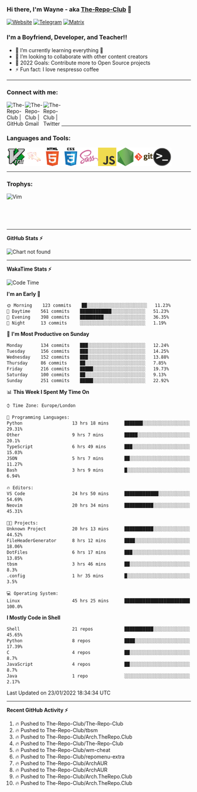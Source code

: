 ### Hi there, I'm Wayne - aka [The-Repo-Club][website] 👋

[![Website](https://img.shields.io/badge/Find%20on-Github-orange.svg?colorA=44475a&colorB=bd93f9&logo=github&style=flat-square)][website]
[![Telegram](https://img.shields.io/badge/Chat%20on-Telegram-orange.svg?colorA=44475a&colorB=bd93f9&logo=telegram&style=flat-square)][telegram]
[![Matrix](https://img.shields.io/badge/Chat%20on-Matrix-orange.svg?colorA=44475a&colorB=bd93f9&logo=matrix&style=flat-square)][matrix]

### I'm a Boyfriend, Developer, and Teacher!!

- 🌱 I’m currently learning everything 🤣
- 👯 I’m looking to collaborate with other content creators
- 🥅 2022 Goals: Contribute more to Open Source projects
- ⚡ Fun fact: I love nespresso coffee

---
### Connect with me:

[<img align="left" alt="The-Repo-Club | GitHub" width="50px" src="https://img.icons8.com/nolan/64/github.png" />][website]
[<img align="left" alt="The-Repo-Club | Gmail" width="50px" src="https://img.icons8.com/nolan/64/gmail.png" />][email]
[<img align="left" alt="The-Repo-Club | Twitter" width="50px" src="https://img.icons8.com/nolan/64/telegram-app.png" />][telegram]

[website]: https://github.com/The-Repo-Club/
[email]: mailto:wayne6324@gmail.com
[telegram]: https://t.me/TheRepoClub
[matrix]: https://matrix.to/#/@the-repo-club:kde.org

<br />
<br />
<br />

---
### Languages and Tools:

<img align="left" alt="Vim" width="50px" src="https://raw.githubusercontent.com/github/explore/80688e429a7d4ef2fca1e82350fe8e3517d3494d/topics/vim/vim.png" />
<img align="left" alt="Fish" width="50px" src="https://raw.githubusercontent.com/github/explore/80688e429a7d4ef2fca1e82350fe8e3517d3494d/topics/fish/fish.png" />
<img align="left" alt="HTML5" width="50px" src="https://raw.githubusercontent.com/github/explore/80688e429a7d4ef2fca1e82350fe8e3517d3494d/topics/html/html.png" />
<img align="left" alt="CSS3" width="50px" src="https://raw.githubusercontent.com/github/explore/80688e429a7d4ef2fca1e82350fe8e3517d3494d/topics/css/css.png" />
<img align="left" alt="Sass" width="50px" src="https://raw.githubusercontent.com/github/explore/80688e429a7d4ef2fca1e82350fe8e3517d3494d/topics/sass/sass.png" />
<img align="left" alt="JavaScript" width="50px" src="https://raw.githubusercontent.com/github/explore/80688e429a7d4ef2fca1e82350fe8e3517d3494d/topics/javascript/javascript.png" />
<img align="left" alt="Node.js" width="50px" src="https://raw.githubusercontent.com/github/explore/80688e429a7d4ef2fca1e82350fe8e3517d3494d/topics/nodejs/nodejs.png" />
<img align="left" alt="Git" width="50px" src="https://raw.githubusercontent.com/github/explore/80688e429a7d4ef2fca1e82350fe8e3517d3494d/topics/git/git.png" />
<img align="left" alt="Terminal" width="50px" src="https://raw.githubusercontent.com/github/explore/80688e429a7d4ef2fca1e82350fe8e3517d3494d/topics/terminal/terminal.png" />

<br />
<br />
<br />

---
### Trophys:

<img align="left" alt="Vim" width="1200px" src="https://github-profile-trophy.vercel.app/?username=The-Repo-Club&theme=dracula&margin-w=8&margin-h=8&column=8" />

---

<br />
<br />
<br />
<br />

---
**GitHub Stats ⚡**

![Chart not found](https://github-readme-stats.vercel.app/api?username=The-Repo-Club&theme=tokyonight&show_icons=true&count_private=true&hide_border=true&include_all_commits=true&custom_title=The-Repo-Club%27s+GitHub+Stats)


---
**WakaTime Stats ⚡**

<!--START_SECTION:waka-->
![Code Time](http://img.shields.io/badge/Code%20Time-428%20hrs%2022%20mins-blue)

**I'm an Early 🐤** 

```text
🌞 Morning    123 commits    ██░░░░░░░░░░░░░░░░░░░░░░░   11.23% 
🌆 Daytime    561 commits    ████████████░░░░░░░░░░░░░   51.23% 
🌃 Evening    398 commits    █████████░░░░░░░░░░░░░░░░   36.35% 
🌙 Night      13 commits     ░░░░░░░░░░░░░░░░░░░░░░░░░   1.19%

```
📅 **I'm Most Productive on Sunday** 

```text
Monday       134 commits    ███░░░░░░░░░░░░░░░░░░░░░░   12.24% 
Tuesday      156 commits    ███░░░░░░░░░░░░░░░░░░░░░░   14.25% 
Wednesday    152 commits    ███░░░░░░░░░░░░░░░░░░░░░░   13.88% 
Thursday     86 commits     ██░░░░░░░░░░░░░░░░░░░░░░░   7.85% 
Friday       216 commits    █████░░░░░░░░░░░░░░░░░░░░   19.73% 
Saturday     100 commits    ██░░░░░░░░░░░░░░░░░░░░░░░   9.13% 
Sunday       251 commits    █████░░░░░░░░░░░░░░░░░░░░   22.92%

```


📊 **This Week I Spent My Time On** 

```text
⌚︎ Time Zone: Europe/London

💬 Programming Languages: 
Python                   13 hrs 18 mins      ███████░░░░░░░░░░░░░░░░░░   29.31% 
Other                    9 hrs 7 mins        █████░░░░░░░░░░░░░░░░░░░░   20.1% 
TypeScript               6 hrs 49 mins       ███░░░░░░░░░░░░░░░░░░░░░░   15.03% 
JSON                     5 hrs 7 mins        ██░░░░░░░░░░░░░░░░░░░░░░░   11.27% 
Bash                     3 hrs 9 mins        █░░░░░░░░░░░░░░░░░░░░░░░░   6.94%

🔥 Editors: 
VS Code                  24 hrs 50 mins      █████████████░░░░░░░░░░░░   54.69% 
Neovim                   20 hrs 34 mins      ███████████░░░░░░░░░░░░░░   45.31%

🐱‍💻 Projects: 
Unknown Project          20 hrs 13 mins      ███████████░░░░░░░░░░░░░░   44.52% 
FileHeaderGenerator      8 hrs 12 mins       ████░░░░░░░░░░░░░░░░░░░░░   18.06% 
DotFiles                 6 hrs 17 mins       ███░░░░░░░░░░░░░░░░░░░░░░   13.85% 
tbsm                     3 hrs 46 mins       ██░░░░░░░░░░░░░░░░░░░░░░░   8.3% 
.config                  1 hr 35 mins        █░░░░░░░░░░░░░░░░░░░░░░░░   3.5%

💻 Operating System: 
Linux                    45 hrs 25 mins      █████████████████████████   100.0%

```

**I Mostly Code in Shell** 

```text
Shell                    21 repos            ███████████░░░░░░░░░░░░░░   45.65% 
Python                   8 repos             ████░░░░░░░░░░░░░░░░░░░░░   17.39% 
C                        4 repos             ██░░░░░░░░░░░░░░░░░░░░░░░   8.7% 
JavaScript               4 repos             ██░░░░░░░░░░░░░░░░░░░░░░░   8.7% 
Java                     1 repo              ░░░░░░░░░░░░░░░░░░░░░░░░░   2.17%

```



 Last Updated on 23/01/2022 18:34:34 UTC
<!--END_SECTION:waka-->

---

**Recent GitHub Activity :zap:**

<!--START_SECTION:activity-->
1. 🔥 Pushed to The-Repo-Club/The-Repo-Club
2. 🔥 Pushed to The-Repo-Club/tbsm
3. 🔥 Pushed to The-Repo-Club/Arch.TheRepo.Club
4. 🔥 Pushed to The-Repo-Club/The-Repo-Club
5. 🔥 Pushed to The-Repo-Club/wm-cheat
6. 🔥 Pushed to The-Repo-Club/repomenu-extra
7. 🔥 Pushed to The-Repo-Club/ArchAUR
8. 🔥 Pushed to The-Repo-Club/ArchAUR
9. 🔥 Pushed to The-Repo-Club/Arch.TheRepo.Club
10. 🔥 Pushed to The-Repo-Club/Arch.TheRepo.Club
<!--END_SECTION:activity-->